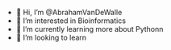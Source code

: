 - 👋 Hi, I’m @AbrahamVanDeWalle
- 👀 I’m interested in Bioinformatics
- 🌱 I’m currently learning more about Pythonn
- 💞️ I’m looking to learn

<!---
AbrahamVanDeWalle/AbrahamVanDeWalle is a ✨ special ✨ repository because its `README.md` (this file) appears on your GitHub profile.
You can click the Preview link to take a look at your changes.
--->
